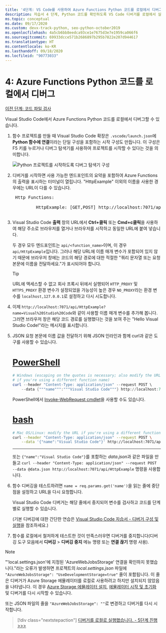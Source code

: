 ```yaml
---
title: '4단계: VS Code를 사용하여 Azure Functions Python 코드를 로컬에서 디버그'
description: 자습서 4 단계, Python 코드를 확인하도록 VS Code 디버거를 로컬에서 실행
ms.topic: conceptual
ms.date: 09/17/2020
ms.custom: devx-track-python, seo-python-october2019
ms.openlocfilehash: 4a5cb6bb8eedca93ce1e7675d3e7e1959ca066f6
ms.sourcegitcommit: 69933dcce571b2686897b295b7822e207d944617
ms.translationtype: HT
ms.contentlocale: ko-KR
ms.lasthandoff: 09/18/2020
ms.locfileid: "90773033"
---
```

# <a name="4-debug-the-azure-functions-python-code-locally"></a>4: Azure Functions Python 코드를 로컬에서 디버그

[이전 단계: 코드 파일 검사](tutorial-vs-code-serverless-python-03.md)

Visual Studio Code에서 Azure Functions Python 코드를 로컬에서 디버그할 수 있습니다.

1. 함수 프로젝트를 만들 때 Visual Studio Code 확장은 `.vscode/launch.json`에 **Python 함수에 연결**이라는 단일 구성을 포함하는 시작 구성도 만듭니다. 이 구성은 F5 키를 누르거나 디버그 탐색기를 사용하여 프로젝트를 시작할 수 있다는 것을 의미합니다.

    ![Python 프로젝트를 시작하도록 디버그 탐색기 구성](media/tutorial-vs-code-serverless-python/configuration-to-start-a-python-project-for-debugging.png)

1. 디버거를 시작하면 사용 가능한 엔드포인트의 요약을 포함하여 Azure Functions의 출력을 표시하는 터미널이 열립니다. "HttpExample" 이외의 이름을 사용한 경우에는 URL이 다를 수 있습니다.

    <pre>
    Http Functions:

            HttpExample: [GET,POST] http://localhost:7071/api/HttpExample
    </pre>

1. Visual Studio Code **출력** 창의 URL에서 **Ctrl+클릭** 또는 **Cmd+c클릭**을 사용하여 해당 주소로 브라우저를 열거나 브라우저를 시작하고 동일한 URL에 붙여 넣습니다.

    두 경우 모두 엔드포인트는 `api/<function_name>`이며, 이 경우 `api/HttpExample`입니다. 그러나 해당 URL에 이름 매개 변수가 포함되어 있지 않기 때문에 브라우저 창에는 코드의 해당 경로에 대한 적절한 "쿼리 문자열 또는 요청 본문에 이름을 전달하세요."가 표시되어야 합니다.

    > [!TIP]
    > URL에 액세스할 수 없고 회사 프록시 뒤에서 실행되어 `HTTP_PROXY` 및 `HTTPS_PROXY` 환경 변수가 설정되었을 가능성이 높은 경우 `NO_PROXY`라는 환경 변수를 `localhost,127.0.0.1`로 설정하고 다시 시도합니다.

1. 이제 `http://localhost:7071/api/HttpExample?name=Visual%20Studio%20Code`와 같이 사용할 이름 매개 변수를 추가해 봅니다. 그러면 브라우저 창은 해당 코드 경로를 실행했다는 것을 보여 주는 "Hello Visual Studio Code!"라는 메시지를 표시합니다.

1. JSON 요청 본문에 이름 값을 전달하기 위해 JSON 인라인과 함께 curl과 같은 도구를 사용할 수 있습니다.

    # <a name="powershell"></a>[PowerShell](#tab/powershell)

    ```powershell
    # Windows (escaping on the quotes is necessary; also modify the URL
    # if you're using a different function name)
    curl --header "Content-Type: application/json" --request POST \
        --data {"""name""":"""Visual Studio Code"""} http://localhost:7071/api/HttpExample
    ```

    PowerShell에서 [Invoke-WebRequest cmdlet](/powershell/module/microsoft.powershell.utility/invoke-webrequest)을 사용할 수도 있습니다.

    # <a name="bash"></a>[bash](#tab/bash)

    ```bash
    # Mac OS/Linux: modify the URL if you're using a different function name
    curl --header "Content-Type: application/json" --request POST \
        --data '{"name":"Visual Studio Code"}' http://localhost:7071/api/HttpExample
    ```

    ---

    또는 `{"name":"Visual Studio Code"}`를 포함하는 *data.json*과 같은 파일을 만들고 `curl --header "Content-Type: application/json" --request POST --data @data.json http://localhost:7071/api/HttpExample` 명령을 사용합니다.

1. 함수 디버깅을 테스트하려면 `name = req.params.get('name')`을 읽는 줄에 중단점을 설정하고 URL을 다시 요청합니다.

    Visual Studio Code 디버거는 해당 줄에서 중지되어 변수를 검사하고 코드를 단계별로 실행할 수 있습니다.

    (기본 디버깅에 대한 간단한 연습은 [Visual Studio Code 자습서 - 디버거 구성 및 실행](https://code.visualstudio.com/docs/python/python-tutorial#configure-and-run-the-debugger)을 참조하세요.)

1. 함수를 로컬에서 철저하게 테스트한 것이 만족스러우면 디버거를 중지합니다(디버깅 도구 모음에서 **디버깅** > **디버깅 중지** 메뉴 명령 또는 **연결 끊기** 명령 사용).

> [!NOTE]
> "'local.settings.json'에 지정된 'AzureWebJobsStorage' 연결을 확인하지 못했습니다."라는 오류가 발생하면 프로젝트의 *local.settings.json* 파일에 `"AzureWebJobsStorage": "UseDevelopmentStorage=true"` 줄이 포함됩니다. 이 줄은 디버거가 Azure Storage 에뮬레이터를 로컬로 사용하려고 하지만 설치되지 않았음을 나타냅니다. 이 경우 [Azure Storage 에뮬레이터 설치](/azure/storage/common/storage-use-emulator#get-the-storage-emulator), [에뮬레이터 시작 및 초기화](/azure/storage/common/storage-use-emulator#start-and-initialize-the-storage-emulator) 및 디버거를 다시 시작할 수 있습니다.
>
> 또는 JSON 파일의 줄을 `"AzureWebJobsStorage": ""`로 변경하고 디버거를 다시 시작합니다.

> [!div class="nextstepaction"]
> [디버거를 로컬로 실행했습니다. - 5단계 진행 >>>](tutorial-vs-code-serverless-python-05.md)

